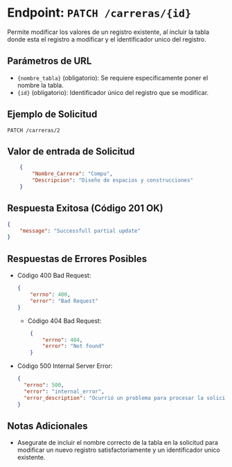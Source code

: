 # Endpoint: `PATCH /carreras/{id}`

Permite modificar los valores de un registro existente, al incluir la tabla donde esta el registro a modificar y el identificador unico del registro.


## Parámetros de URL
- `{nombre_tabla}` (obligatorio): Se requiere especificamente poner el nombre la tabla.
- `{id}` (obligatorio): Identificador único del registro que se modificar.

## Ejemplo de Solicitud
```http
PATCH /carreras/2
```

## Valor de entrada de Solicitud
```json
    {
        "Nombre_Carrera": "Compu",
        "Descripcion": "Diseño de espacios y construcciones"
    }
```

## Respuesta Exitosa (Código 201 OK)
```json
{ 
    "message": "Successfull partial update"
}
```

## Respuestas de Errores Posibles
- Código 400 Bad Request:

    ```json
   { 
        "errno": 400, 
        "error": "Bad Request" 
    }
    ```

    - Código 404 Bad Request:

    ```json
        { 
            "errno": 404, 
            "error": "Not found" 
        }
    ```

- Código 500 Internal Server Error:
  ```json
  {
    "errno": 500,
    "error": "internal_error",
    "error_description": "Ocurrió un problema para procesar la solicitud"
  }
  ``` 

## Notas Adicionales

- Asegurate de incluir el nombre correcto de la tabla en la solicitud para modificar un nuevo registro satisfactoriamente y un identificador unico existente.
